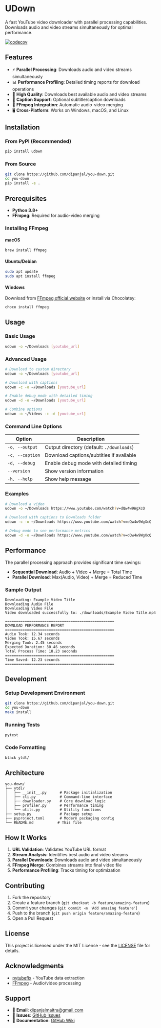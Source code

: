 # UDown

A fast YouTube video downloader with parallel processing capabilities. Downloads audio and video streams simultaneously for optimal performance.

[![codecov](https://codecov.io/gh/dipanjal/you-down/branch/main/graph/badge.svg)](https://codecov.io/gh/dipanjal/you-down)

## Features

- ⚡ **Parallel Processing**: Downloads audio and video streams simultaneously
- 📊 **Performance Profiling**: Detailed timing reports for download operations
- 🎯 **High Quality**: Downloads best available audio and video streams
- 📝 **Caption Support**: Optional subtitle/caption downloads
- 🔧 **FFmpeg Integration**: Automatic audio-video merging
- 🖥️ **Cross-Platform**: Works on Windows, macOS, and Linux

## Installation

### From PyPI (Recommended)

```bash
pip install udown
```

### From Source

```bash
git clone https://github.com/dipanjal/you-down.git
cd you-down
pip install -e .
```

## Prerequisites

- **Python 3.8+**
- **FFmpeg**: Required for audio-video merging

### Installing FFmpeg

#### macOS
```bash
brew install ffmpeg
```

#### Ubuntu/Debian
```bash
sudo apt update
sudo apt install ffmpeg
```

#### Windows
Download from [FFmpeg official website](https://ffmpeg.org/download.html) or install via Chocolatey:
```bash
choco install ffmpeg
```

## Usage

### Basic Usage

```bash
udown -o ~/Downloads [youtube_url]
```

### Advanced Usage

```bash
# Download to custom directory
udown -o ~/Downloads [youtube_url]

# Download with captions
udown -c -o ~/Downloads [youtube_url]

# Enable debug mode with detailed timing
udown -d -o ~/Downloads [youtube_url]

# Combine options
udown -o ~/Videos -c -d [youtube_url]
```

### Command Line Options

| Option | Description |
|--------|-------------|
| `-o, --output` | Output directory (default: `./downloads`) |
| `-c, --caption` | Download captions/subtitles if available |
| `-d, --debug` | Enable debug mode with detailed timing |
| `--version` | Show version information |
| `-h, --help` | Show help message |

### Examples

```bash
# Download a video
udown -o ~/Downloads https://www.youtube.com/watch?v=dQw4w9WgXcQ

# Download with captions to Downloads folder
udown -c -o ~/Downloads https://www.youtube.com/watch?v=dQw4w9WgXcQ

# Debug mode to see performance metrics
udown -d -o ~/Downloads https://www.youtube.com/watch?v=dQw4w9WgXcQ
```

## Performance

The parallel processing approach provides significant time savings:

- **Sequential Download**: Audio + Video + Merge = Total Time
- **Parallel Download**: Max(Audio, Video) + Merge = Reduced Time

### Sample Output

```
Downloading: Example Video Title
Downloading Audio File
Downloading Video File
Video downloaded successfully to: ./downloads/Example Video Title.mp4

==================================================
DOWNLOAD PERFORMANCE REPORT
==================================================
Audio Took: 12.34 seconds
Video Took: 15.67 seconds
Merging Took: 2.45 seconds
Expected Duration: 30.46 seconds
Total Process Time: 18.23 seconds
==================================================
Time Saved: 12.23 seconds
==================================================
```

## Development

### Setup Development Environment

```bash
git clone https://github.com/dipanjal/you-down.git
cd you-down
make install
```

### Running Tests

```bash
pytest
```

### Code Formatting

```bash
black ytdl/
```

## Architecture

```
you-down/
├── ytdl/
│   ├── __init__.py      # Package initialization
│   ├── cli.py           # Command-line interface
│   ├── downloader.py    # Core download logic
│   ├── profiler.py      # Performance timing
│   └── utils.py         # Utility functions
├── setup.py             # Package setup
├── pyproject.toml       # Modern packaging config
└── README.md           # This file
```

## How It Works

1. **URL Validation**: Validates YouTube URL format
2. **Stream Analysis**: Identifies best audio and video streams
3. **Parallel Downloads**: Downloads audio and video simultaneously
4. **FFmpeg Merge**: Combines streams into final video file
5. **Performance Profiling**: Tracks timing for optimization

## Contributing

1. Fork the repository
2. Create a feature branch (`git checkout -b feature/amazing-feature`)
3. Commit your changes (`git commit -m 'Add amazing feature'`)
4. Push to the branch (`git push origin feature/amazing-feature`)
5. Open a Pull Request

## License

This project is licensed under the MIT License - see the [LICENSE](LICENSE) file for details.

## Acknowledgments

- [pytubefix](https://github.com/pytubefix/pytubefix) - YouTube data extraction
- [FFmpeg](https://ffmpeg.org/) - Audio/video processing

## Support

- 📧 **Email**: dipanjalmaitra@gmail.com
- 🐛 **Issues**: [GitHub Issues](https://github.com/dipanjalmaitra/you-down/issues)
- 📖 **Documentation**: [GitHub Wiki](https://github.com/dipanjalmaitra/you-down/wiki)
